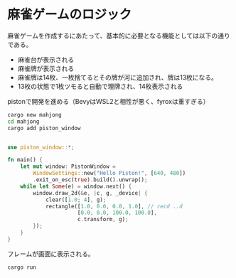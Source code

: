 
# 麻雀ゲームのロジック

麻雀ゲームを作成するにあたって、基本的に必要となる機能としては以下の通りである。

- 麻雀台が表示される
- 麻雀牌が表示される
- 麻雀牌は14枚、一枚捨てるとその牌が河に追加され、牌は13枚になる。
- 13枚の状態で1枚ツモると自動で理牌され、14枚表示される

pistonで開発を進める（BevyはWSL2と相性が悪く、fyroxは重すぎる）

```bash
cargo new mahjong
cd mahjong
cargo add piston_window
```

```rust

use piston_window::*;

fn main() {
    let mut window: PistonWindow = 
        WindowSettings::new("Hello Piston!", [640, 480])
        .exit_on_esc(true).build().unwrap();
    while let Some(e) = window.next() {
        window.draw_2d(&e, |c, g, _device| {
            clear([1.0; 4], g);
            rectangle([1.0, 0.0, 0.0, 1.0], // recd ..d
                      [0.0, 0.0, 100.0, 100.0],
                      c.transform, g);
        });
    }
}
```

フレームが画面に表示される。
```bash
cargo run
```